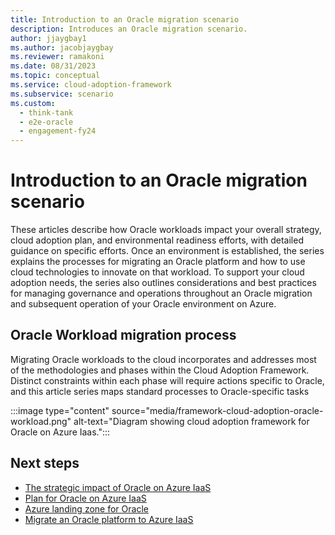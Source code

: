 ```yaml
---
title: Introduction to an Oracle migration scenario
description: Introduces an Oracle migration scenario.
author: jjaygbay1
ms.author: jacobjaygbay
ms.reviewer: ramakoni
ms.date: 08/31/2023
ms.topic: conceptual
ms.service: cloud-adoption-framework
ms.subservice: scenario
ms.custom: 
  - think-tank
  - e2e-oracle
  - engagement-fy24
--- 
```


# Introduction to an Oracle migration scenario

These articles describe how Oracle workloads impact your overall strategy, cloud adoption plan, and environmental readiness efforts, with detailed guidance on specific efforts. Once an environment is established, the series explains the processes for migrating an Oracle platform and how to use cloud technologies to innovate on that workload. To support your cloud adoption needs, the series also outlines considerations and best practices for managing governance and operations throughout an Oracle migration and subsequent operation of your Oracle environment on Azure.

## Oracle Workload migration process

Migrating Oracle workloads to the cloud incorporates and addresses most of the methodologies and phases within the Cloud Adoption Framework. Distinct constraints within each phase will require actions specific to Oracle, and this article series maps standard processes to Oracle-specific tasks

:::image type="content" source="media/framework-cloud-adoption-oracle-workload.png" alt-text="Diagram showing cloud adoption framework for Oracle on Azure Iaas.":::

## Next steps

- [The strategic impact of Oracle on Azure IaaS](oracle-iaas-strategic-impact.md)  
- [Plan for Oracle on Azure IaaS](oracle-iaas-plan.md)  
- [Azure landing zone for Oracle](oracle-iaas-landing-zone.md)  
- [Migrate an Oracle platform to Azure IaaS](oracle-iaas-migrate.md)  

